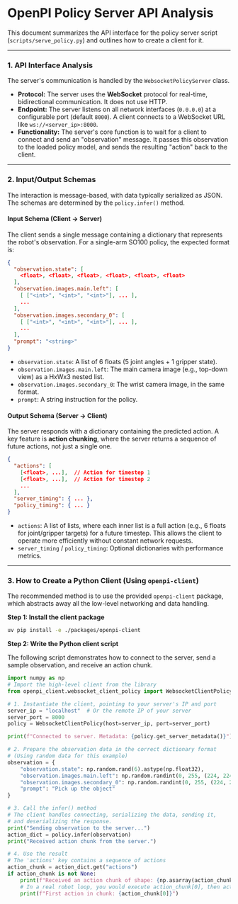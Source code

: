 # OpenPI Policy Server API Analysis

This document summarizes the API interface for the policy server script (`scripts/serve_policy.py`) and outlines how to create a client for it.

---

### 1. API Interface Analysis

The server's communication is handled by the `WebsocketPolicyServer` class.

*   **Protocol:** The server uses the **WebSocket** protocol for real-time, bidirectional communication. It does not use HTTP.
*   **Endpoint:** The server listens on all network interfaces (`0.0.0.0`) at a configurable port (default `8000`). A client connects to a WebSocket URL like `ws://<server_ip>:8000`.
*   **Functionality:** The server's core function is to wait for a client to connect and send an "observation" message. It passes this observation to the loaded policy model, and sends the resulting "action" back to the client.

---

### 2. Input/Output Schemas

The interaction is message-based, with data typically serialized as JSON. The schemas are determined by the `policy.infer()` method.

#### Input Schema (Client → Server)

The client sends a single message containing a dictionary that represents the robot's observation. For a single-arm SO100 policy, the expected format is:

```json
{
  "observation.state": [
    <float>, <float>, <float>, <float>, <float>, <float>
  ],
  "observation.images.main.left": [
    [ ["<int>", "<int>", "<int>"], ... ],
    ...
  ],
  "observation.images.secondary_0": [
    [ ["<int>", "<int>", "<int>"], ... ],
    ...
  ],
  "prompt": "<string>"
}
```

*   `observation.state`: A list of 6 floats (5 joint angles + 1 gripper state).
*   `observation.images.main.left`: The main camera image (e.g., top-down view) as a HxWx3 nested list.
*   `observation.images.secondary_0`: The wrist camera image, in the same format.
*   `prompt`: A string instruction for the policy.

#### Output Schema (Server → Client)

The server responds with a dictionary containing the predicted action. A key feature is **action chunking**, where the server returns a sequence of future actions, not just a single one.

```json
{
  "actions": [
    [<float>, ...],  // Action for timestep 1
    [<float>, ...],  // Action for timestep 2
    ...
  ],
  "server_timing": { ... },
  "policy_timing": { ... }
}
```

*   `actions`: A list of lists, where each inner list is a full action (e.g., 6 floats for joint/gripper targets) for a future timestep. This allows the client to operate more efficiently without constant network requests.
*   `server_timing` / `policy_timing`: Optional dictionaries with performance metrics.

---

### 3. How to Create a Python Client (Using `openpi-client`)

The recommended method is to use the provided `openpi-client` package, which abstracts away all the low-level networking and data handling.

**Step 1: Install the client package**

```bash
uv pip install -e ./packages/openpi-client
```

**Step 2: Write the Python client script**

The following script demonstrates how to connect to the server, send a sample observation, and receive an action chunk.

```python
import numpy as np
# Import the high-level client from the library
from openpi_client.websocket_client_policy import WebsocketClientPolicy

# 1. Instantiate the client, pointing to your server's IP and port
server_ip = "localhost"  # Or the remote IP of your server
server_port = 8000
policy = WebsocketClientPolicy(host=server_ip, port=server_port)

print(f"Connected to server. Metadata: {policy.get_server_metadata()}")

# 2. Prepare the observation data in the correct dictionary format
# (Using random data for this example)
observation = {
    "observation.state": np.random.rand(6).astype(np.float32),
    "observation.images.main.left": np.random.randint(0, 255, (224, 224, 3), dtype=np.uint8),
    "observation.images.secondary_0": np.random.randint(0, 255, (224, 224, 3), dtype=np.uint8),
    "prompt": "Pick up the object"
}

# 3. Call the infer() method
# The client handles connecting, serializing the data, sending it,
# and deserializing the response.
print("Sending observation to the server...")
action_dict = policy.infer(observation)
print("Received action chunk from the server.")

# 4. Use the result
# The 'actions' key contains a sequence of actions
action_chunk = action_dict.get("actions")
if action_chunk is not None:
    print(f"Received an action chunk of shape: {np.asarray(action_chunk).shape}")
    # In a real robot loop, you would execute action_chunk[0], then action_chunk[1], etc.
    print(f"First action in chunk: {action_chunk[0]}")

```
